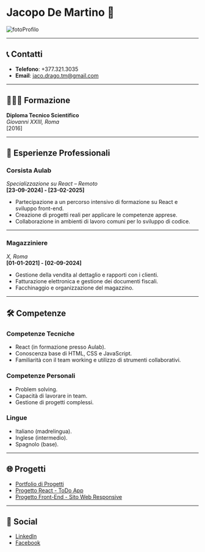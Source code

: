 # Jacopo De Martino 👤

![fotoProfilo](https://github.com/user-attachments/assets/4d7caec3-feea-4b12-8857-6c75d83e66f0)

---

## 📞 Contatti
- **Telefono**: +377.321.3035  
- **Email**: jaco.drago.tm@gmail.com  

---

## 🧑🏻‍🎓 Formazione
**Diploma Tecnico Scientifico**  
*Giovanni XXIII, Roma*  
[2016]  

---

## 💼 Esperienze Professionali

### **Corsista Aulab**  
*Specializzazione su React – Remoto*  
**[23-09-2024] - [23-02-2025]**

- Partecipazione a un percorso intensivo di formazione su React e sviluppo front-end.  
- Creazione di progetti reali per applicare le competenze apprese.  
- Collaborazione in ambienti di lavoro comuni per lo sviluppo di codice.  

---

### **Magazziniere**  
*X, Roma*  
**[01-01-2021] - [02-09-2024]**

- Gestione della vendita al dettaglio e rapporti con i clienti.  
- Fatturazione elettronica e gestione dei documenti fiscali.  
- Facchinaggio e organizzazione del magazzino.  

---

## 🛠️ Competenze

### **Competenze Tecniche**
- React (in formazione presso Aulab).  
- Conoscenza base di HTML, CSS e JavaScript.  
- Familiarità con il team working e utilizzo di strumenti collaborativi.  

### **Competenze Personali**
- Problem solving.  
- Capacità di lavorare in team.  
- Gestione di progetti complessi.  

### **Lingue**
- Italiano (madrelingua).  
- Inglese (intermedio).  
- Spagnolo (base).  

---

## 🌐 Progetti
- [Portfolio di Progetti](https://imieiprogetti.com)  
- [Progetto React - ToDo App](https://imieiprogetti.com)  
- [Progetto Front-End - Sito Web Responsive](https://imieiprogetti.com)  

---

## 🔗 Social
- [LinkedIn](https://www.linkedin.com/in/jacopo-de-martino-133912247/)  
- [Facebook](https://www.facebook.com/?locale=it_IT)  
